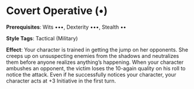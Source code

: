 # Covert Operative (•) 
**Prerequisites**: Wits •••, Dexterity •••, Stealth •• 

**Style Tags**: Tactical (Military) 

**Effect**: Your character is trained in getting the jump on her opponents. She creeps up on unsuspecting enemies from the shadows and neutralizes them before anyone realizes anything’s happening. When your character ambushes an opponent, the victim loses the 10-again quality on his roll to notice the attack. Even if he successfully notices your character, your character acts at +3 Initiative in the first turn.